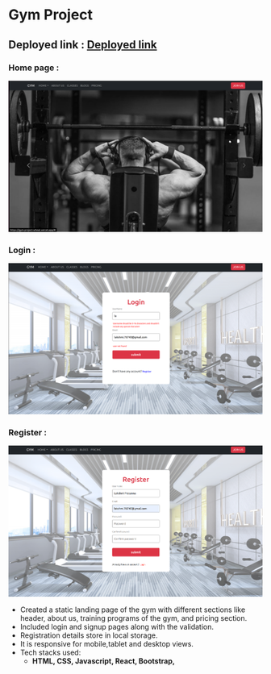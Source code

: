 # Gym Project

## Deployed link : [Deployed link](https://gym-website-project1.vercel.app/)

### Home page :
![Header](./src/assests/home.png)

### Login :
![Login page](./src/assests/login.png)

### Register :
![Register](./src/assests/register.png)

* Created a static landing page of the gym with different sections like header, about us, training programs of the gym, and pricing section.
* Included login and signup pages along with the validation.
* Registration details store in local storage.
* It is responsive for mobile,tablet and desktop views.
* Tech stacks used: 
   * **HTML, CSS, Javascript, React, Bootstrap,**
